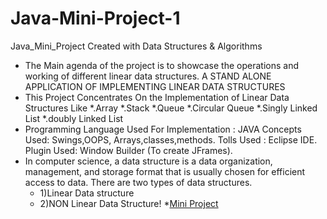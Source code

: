 # Java-Mini-Project-1
Java_Mini_Project Created with Data Structures &amp; Algorithms


* The Main agenda of the project is to showcase the operations and working of different linear data structures.
  A STAND ALONE APPLICATION OF IMPLEMENTING LINEAR DATA STRUCTURES
* This Project Concentrates On the Implementation of Linear Data Structures Like
  *.Array 
  *.Stack 
  *.Queue 
  *.Circular Queue 
  *.Singly Linked List 
  *.doubly Linked List
* Programming Language Used For Implementation : JAVA Concepts 
  Used: Swings,OOPS, Arrays,classes,methods. 
  Tolls Used : Eclipse IDE. 
  Plugin Used: Window Builder (To create JFrames).
* In computer science, a data structure is a data organization, management, and storage format that is usually chosen for efficient access to data. 
  There are two types of data structures. 
   * 1)Linear Data structure 
   * 2)NON Linear Data Structure!
*[Mini Project](https://user-images.githubusercontent.com/109410990/225549813-b0a3dd6f-5a1d-4a6c-ace0-0b50d24966a4.png)
